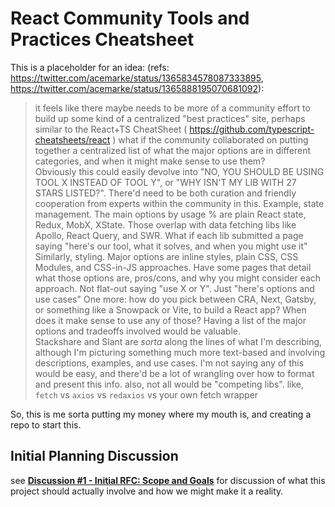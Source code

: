 # React Community Tools and Practices Cheatsheet

This is a placeholder for an idea: (refs: https://twitter.com/acemarke/status/1365834578087333895, https://twitter.com/acemarke/status/1365888195070681092):

> it feels like there maybe needs to be more of a community effort to build up some kind of a centralized "best practices" site, perhaps similar to the React+TS CheatSheet ( https://github.com/typescript-cheatsheets/react )
> what if the community collaborated on putting together a centralized list of what the major options are in different categories, and when it might make sense to use them?  
> Obviously this could easily devolve into "NO, YOU SHOULD BE USING TOOL X INSTEAD OF TOOL Y", or "WHY ISN'T MY LIB WITH 27 STARS LISTED?".  There'd need to be both curation and friendly cooperation from experts within the community in this.
> Example, state management. The main options by usage % are plain React state, Redux, MobX, XState. Those overlap with data fetching libs like Apollo, React Query, and SWR. What if each lib submitted a page saying "here's our tool, what it solves, and when you might use it"  
> Similarly, styling. Major options are inline styles, plain CSS, CSS Modules, and CSS-in-JS approaches. Have some pages that detail what those options are, pros/cons, and why you might consider each approach. Not flat-out saying "use X or Y". Just "here's options and use cases"
> One more: how do you pick between CRA, Next, Gatsby, or something like a Snowpack or Vite, to build a React app? When does it make sense to use any of those? Having a list of the major options and tradeoffs involved would be valuable.  
> Stackshare and Slant are _sorta_ along the lines of what I'm describing, although I'm picturing something much more text-based and involving descriptions, examples, and use cases.
> I'm not saying any of this would be easy, and there'd be a lot of wrangling over how to format and present this info. also, not all would be "competing libs". like, `fetch` vs `axios` vs `redaxios` vs your own fetch wrapper

So, this is me sorta putting my money where my mouth is, and creating a repo to start this.  

## Initial Planning Discussion

see [**Discussion #1 - Initial RFC: Scope and Goals**](https://github.com/markerikson/react-community-tools-practices-cheatsheet/discussions/1) for discussion of what this project should actually involve and how we might make it a reality.
